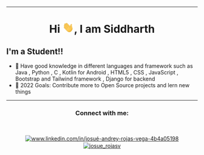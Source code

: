 <hr>
<h1 align="center">Hi <img src="https://raw.githubusercontent.com/ABSphreak/ABSphreak/master/gifs/Hi.gif" width="30px">, I am Siddharth </h1>

## I'm a Student!!

- 🌱 Have good knowledge in different languages and framework such as Java , Python , C , Kotlin for Android , HTML5 , CSS , JavaScript , Bootstrap and Tailwind framework , Django for backend
- 🥅 2022 Goals: Contribute more to Open Source projects and lern new things

---

<!-- CONNECTION -->    
<h3 align="center">Connect with me:</h3>
<br>
<p align="center">
  <a href="https://linkedin.com/in/siddharth9300" target="blank"><img align="center" src="https://raw.githubusercontent.com/rahuldkjain/github-profile-readme-generator/master/src/images/icons/Social/linked-in-alt.svg" alt="www.linkedin.com/in/josué-andrey-rojas-vega-4b4a05198" height="30" width="40" /></a>
  <a href="https://instagram.com/siddharth_9300" target="blank"><img align="center" src="https://raw.githubusercontent.com/rahuldkjain/github-profile-readme-generator/master/src/images/icons/Social/instagram.svg" alt="josue_rojasv" height="30" width="40" /></a>
</p>



<br />


[instagram]: https://instagram.com/siddharth_9300
[linkedin]: https://linkedin.com/in/siddharth9300

